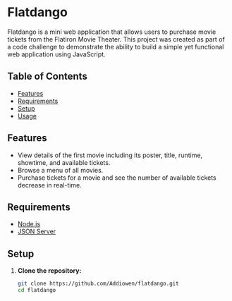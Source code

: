 <!-- # Installation

### Install JSON server
`npm install -g json-server`

### Start JSON server in watch mode
`json-server --watch db.json`

### App.js file
- fetch and display the first movie's details and the list of movies. -->

# Flatdango

Flatdango is a mini web application that allows users to purchase movie tickets from the Flatiron Movie Theater. This project was created as part of a code challenge to demonstrate the ability to build a simple yet functional web application using JavaScript.

## Table of Contents

- [Features](#features)
- [Requirements](#requirements)
- [Setup](#setup)
- [Usage](#usage)

## Features

- View details of the first movie including its poster, title, runtime, showtime, and available tickets.
- Browse a menu of all movies.
- Purchase tickets for a movie and see the number of available tickets decrease in real-time.

## Requirements

- [Node.js](https://nodejs.org/en/)
- [JSON Server](https://www.npmjs.com/package/json-server)

## Setup

1. **Clone the repository:**

   ```bash
   git clone https://github.com/Addiowen/flatdango.git
   cd flatdango
